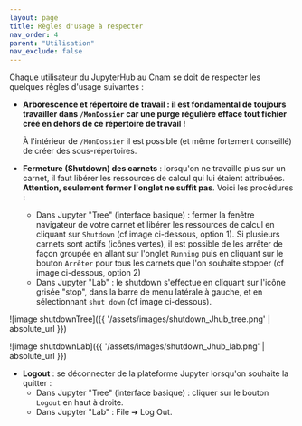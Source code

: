 ```yaml
---
layout: page
title: Règles d'usage à respecter
nav_order: 4
parent: "Utilisation"
nav_exclude: false
---
```


Chaque utilisateur du JupyterHub au Cnam se doit de respecter les quelques règles d'usage suivantes :

* **Arborescence et répertoire de travail : il est fondamental de toujours travailler dans `/MonDossier` car une purge régulière efface tout fichier créé en dehors de ce répertoire de travail !**

	À l'intérieur de `/MonDossier` il est possible (et même fortement conseillé) de créer des sous-répertoires. 

* **Fermeture (Shutdown) des carnets** : lorsqu'on ne travaille plus sur un carnet, il faut libérer les ressources de calcul qui lui étaient attribuées. **Attention, seulement fermer l'onglet ne suffit pas**. Voici les procédures :
	* Dans Jupyter "Tree" (interface basique) : fermer la fenêtre navigateur de votre carnet et libérer les ressources de calcul en cliquant sur `Shutdown` (cf image ci-dessous, option 1). Si plusieurs carnets sont actifs (icônes vertes), il est possible de les arrêter de façon groupée en allant sur l'onglet `Running` puis en cliquant sur le bouton `Arrêter` pour tous les carnets que l'on souhaite stopper (cf image ci-dessous, option 2)
	* Dans Jupyter "Lab" : le shutdown s'effectue en cliquant sur l'icône grisée "stop", dans la barre de menu latérale à gauche, et en sélectionnant `shut down` (cf image ci-dessous).

![image shutdownTree]({{ '/assets/images/shutdown_Jhub_tree.png' | absolute_url }})

![image shutdownLab]({{ '/assets/images/shutdown_Jhub_lab.png' | absolute_url }})

* **Logout** : se déconnecter de la plateforme Jupyter lorsqu'on souhaite la quitter :
	* Dans Jupyter "Tree" (interface basique) : cliquer sur le bouton `Logout` en haut à droite.
	* Dans Jupyter "Lab" : File ➔ Log Out.
